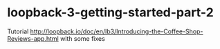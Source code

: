 # loopback-3-getting-started-part-2
Tutorial http://loopback.io/doc/en/lb3/Introducing-the-Coffee-Shop-Reviews-app.html with some fixes
